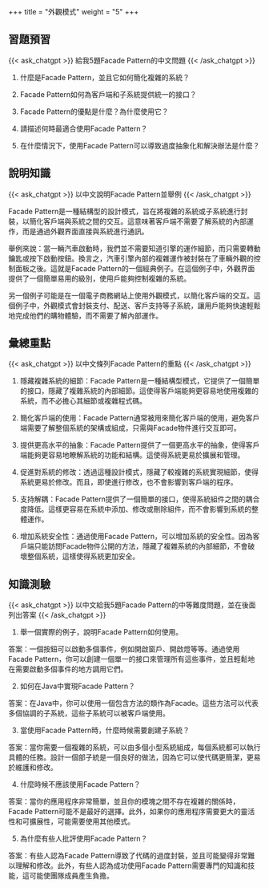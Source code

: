 +++
title = "外觀模式"
weight = "5"
+++
## 習題預習
{{< ask_chatgpt >}}
給我5題Facade Pattern的中文問題
{{< /ask_chatgpt >}}



1. 什麼是Facade Pattern，並且它如何簡化複雜的系統？

2. Facade Pattern如何為客戶端和子系統提供統一的接口？

3. Facade Pattern的優點是什麼？為什麼使用它？

4. 請描述何時最適合使用Facade Pattern？

5. 在什麼情況下，使用Facade Pattern可以導致過度抽象化和解決辦法是什麼？   

## 說明知識
{{< ask_chatgpt >}}
以中文說明Facade Pattern並舉例
{{< /ask_chatgpt >}}



Facade Pattern是一種結構型的設計模式，旨在將複雜的系統或子系統進行封裝，以簡化客戶端與系統之間的交互。這意味著客戶端不需要了解系統的內部運作，而是通過外觀界面直接與系統進行通訊。

舉例來說：當一輛汽車啟動時，我們並不需要知道引擎的運作細節，而只需要轉動鑰匙或按下啟動按鈕。換言之，汽車引擎內部的複雜運作被封裝在了車輛外觀的控制面板之後。這就是Facade Pattern的一個經典例子。在這個例子中，外觀界面提供了一個簡單易用的級別，使用戶能夠控制複雜的系統。

另一個例子可能是在一個電子商務網站上使用外觀模式，以簡化客戶端的交互。這個例子中，外觀模式會封裝支付、配送、客戶支持等子系統，讓用戶能夠快速輕鬆地完成他們的購物體驗，而不需要了解內部運作。   

## 彙總重點
{{< ask_chatgpt >}}
以中文條列Facade Pattern的重點
{{< /ask_chatgpt >}}



1. 隱藏複雜系統的細節：Facade Pattern是一種結構型模式，它提供了一個簡單的接口，隱藏了複雜系統的內部細節。這使得客戶端能夠更容易地使用複雜的系統，而不必擔心其細節或複雜程式碼。

2. 簡化客戶端的使用：Facade Pattern通常被用來簡化客戶端的使用，避免客戶端需要了解整個系統的架構或組成，只需與Facade物件進行交互即可。

3. 提供更高水平的抽象：Facade Pattern提供了一個更高水平的抽象，使得客戶端能夠更容易地瞭解系統的功能和結構。這使得系統更易於擴展和管理。

4. 促進對系統的修改：透過這種設計模式，隱藏了較複雜的系統實現細節，使得系統更易於修改。而且，即使進行修改，也不會影響到客戶端的程序。

5. 支持解耦：Facade Pattern提供了一個簡單的接口，使得系統組件之間的耦合度降低。這樣更容易在系統中添加、修改或刪除組件，而不會影響到系統的整體運作。

6. 增加系統安全性：通過使用Facade Pattern，可以增加系統的安全性。因為客戶端只能訪問Facade物件公開的方法，隱藏了複雜系統的內部細節，不會破壞整個系統，這樣使得系統更加安全。   

## 知識測驗
{{< ask_chatgpt >}}
以中文給我5題Facade Pattern的中等難度問題，並在後面列出答案
{{< /ask_chatgpt >}}



1. 舉一個實際的例子，說明Facade Pattern如何使用。

答案：一個按鈕可以啟動多個事件，例如開啟窗戶、開啟燈等等。通過使用Facade Pattern，你可以創建一個單一的接口來管理所有這些事件，並且輕鬆地在需要啟動多個事件的地方調用它們。


2. 如何在Java中實現Facade Pattern？

答案：在Java中，你可以使用一個包含方法的類作為Facade。這些方法可以代表多個協調的子系統，這些子系統可以被客戶端使用。


3. 當使用Facade Pattern時，什麼時候需要創建子系統？

答案：當你需要一個複雜的系統，可以由多個小型系統組成，每個系統都可以執行具體的任務。設計一個部子統是一個良好的做法，因為它可以使代碼更簡潔，更易於維護和修改。


4. 什麼時候不應該使用Facade Pattern？

答案：當你的應用程序非常簡單，並且你的模塊之間不存在複雜的關係時，Facade Pattern可能不是最好的選擇。此外，如果你的應用程序需要更大的靈活性和可擴展性，可能需要使用其他模式。


5. 為什麼有些人批評使用Facade Pattern？


答案：有些人認為Facade Pattern導致了代碼的過度封裝，並且可能變得非常難以理解和修改。此外，有些人認為成功使用Facade Pattern需要專門的知識和技能，這可能使團隊成員產生負擔。   

